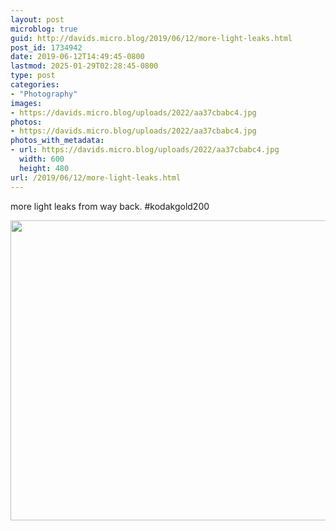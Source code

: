 ```yaml
---
layout: post
microblog: true
guid: http://davids.micro.blog/2019/06/12/more-light-leaks.html
post_id: 1734942
date: 2019-06-12T14:49:45-0800
lastmod: 2025-01-29T02:28:45-0800
type: post
categories:
- "Photography"
images:
- https://davids.micro.blog/uploads/2022/aa37cbabc4.jpg
photos:
- https://davids.micro.blog/uploads/2022/aa37cbabc4.jpg
photos_with_metadata:
- url: https://davids.micro.blog/uploads/2022/aa37cbabc4.jpg
  width: 600
  height: 480
url: /2019/06/12/more-light-leaks.html
---
```

more light leaks from way back. #kodakgold200

<img src="/uploads/2022/aa37cbabc4.jpg" width="600" height="480" alt="">
